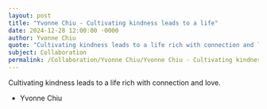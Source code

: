 ```yaml
---
layout: post
title: "Yvonne Chiu - Cultivating kindness leads to a life"
date: 2024-12-28 12:00:00 -0000
author: Yvonne Chiu
quote: "Cultivating kindness leads to a life rich with connection and love."
subject: Collaboration
permalink: /Collaboration/Yvonne Chiu/Yvonne Chiu - Cultivating kindness leads to a life
---
```


Cultivating kindness leads to a life rich with connection and love.

- Yvonne Chiu
